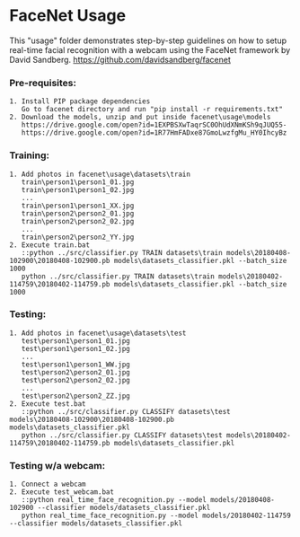 # FaceNet Usage

This "usage" folder demonstrates step-by-step guidelines on how to setup real-time facial recognition with a webcam using the FaceNet framework by David Sandberg. https://github.com/davidsandberg/facenet

### Pre-requisites:

	1. Install PIP package dependencies
	   Go to facenet directory and run "pip install -r requirements.txt"
	2. Download the models, unzip and put inside facenet\usage\models
	   https://drive.google.com/open?id=1EXPBSXwTaqrSC0OhUdXNmKSh9qJUQ55-
	   https://drive.google.com/open?id=1R77HmFADxe87GmoLwzfgMu_HY0IhcyBz

### Training:

	1. Add photos in facenet\usage\datasets\train
	   train\person1\person1_01.jpg
	   train\person1\person1_02.jpg
	   ...
	   train\person1\person1_XX.jpg
	   train\person2\person2_01.jpg
	   train\person2\person2_02.jpg
	   ...
	   train\person2\person2_YY.jpg
	2. Execute train.bat
	   ::python ../src/classifier.py TRAIN datasets\train models\20180408-102900\20180408-102900.pb models\datasets_classifier.pkl --batch_size 1000
	   python ../src/classifier.py TRAIN datasets\train models\20180402-114759\20180402-114759.pb models\datasets_classifier.pkl --batch_size 1000

### Testing:

	1. Add photos in facenet\usage\datasets\test
	   test\person1\person1_01.jpg
	   test\person1\person1_02.jpg
	   ...
	   test\person1\person1_WW.jpg
	   test\person2\person2_01.jpg
	   test\person2\person2_02.jpg
	   ...
	   test\person2\person2_ZZ.jpg
	2. Execute test.bat
	   ::python ../src/classifier.py CLASSIFY datasets\test models\20180408-102900\20180408-102900.pb models\datasets_classifier.pkl
	   python ../src/classifier.py CLASSIFY datasets\test models\20180402-114759\20180402-114759.pb models\datasets_classifier.pkl

### Testing w/a webcam:
	1. Connect a webcam
	2. Execute test_webcam.bat
	   ::python real_time_face_recognition.py --model models/20180408-102900 --classifier models/datasets_classifier.pkl
	   python real_time_face_recognition.py --model models/20180402-114759 --classifier models/datasets_classifier.pkl

